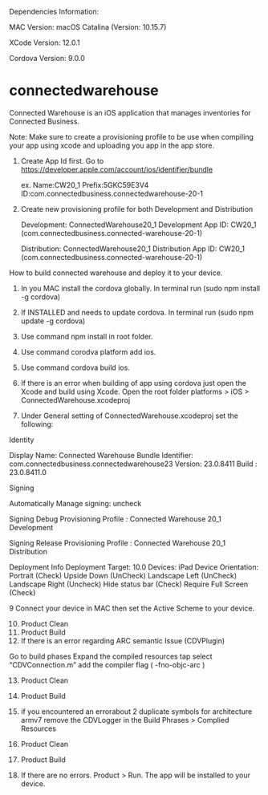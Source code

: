 
Dependencies Information:

MAC Version: macOS Catalina (Version: 10.15.7)

XCode Version: 12.0.1

Cordova Version: 9.0.0


# connectedwarehouse
Connected Warehouse is an iOS application that manages inventories for Connected Business.

Note: Make sure to create a provisioning profile to be use when compiling your app using xcode and uploading you app in the app store.

1. Create App Id first. Go to https://developer.apple.com/account/ios/identifier/bundle

   ex. Name:CW20_1
       Prefix:5GKC59E3V4
       ID:com.connectedbusiness.connectedwarehouse-20-1
 
2. Create new provisioning profile for both Development and Distribution

     Development: ConnectedWarehouse20_1 Development 
     App ID: CW20_1 (com.connectedbusiness.connected-warehouse-20-1)

     Distribution: ConnectedWarehouse20_1 Distribution
     App ID: CW20_1 (com.connectedbusiness.connected-warehouse-20-1)
     

How to build connected warehouse and deploy it to your device.


1. In you MAC install the cordova globally. In terminal run (sudo npm install -g cordova)

2. If INSTALLED and needs to update cordova. In terminal run  (sudo npm update -g cordova)

3. Use command npm install in root folder.

4. Use command corodva platform add ios.

5. Use command cordova build ios.

6. If there is an error when building of app using cordova just open the Xcode and build using Xcode. Open the root folder platforms > iOS > ConnectedWarehouse.xcodeproj

7. Under General setting of ConnectedWarehouse.xcodeproj set the following:

Identity

Display Name: Connected Warehouse
Bundle Identifier: com.connectedbusiness.connectedwarehouse23
Version: 23.0.8411
Build  : 23.0.8411.0

Signing

Automatically Manage signing:  uncheck

Signing Debug
Provisioning Profile : Connected Warehouse 20_1 Development

Signing Release
Provisioning Profile : Connected Warehouse 20_1 Distribution

Deployment Info
Deployment Target: 10.0
Devices: iPad
Device Orientation: Portrait (Check)
                    Upside Down (UnCheck)
                    Landscape Left (UnCheck)
		    Landscape Right (Uncheck)
                    Hide status bar (Check)
		    Require Full Screen (Check)

9 Connect your device in MAC then set the Active Scheme to your device.

10. Product Clean 
11. Product Build 
12. If there is an error regarding ARC semantic Issue (CDVPlugin)

Go to build phases
Expand the compiled resources tap
select “CDVConnection.m”
add the compiler flag ( -fno-objc-arc )

13. Product Clean 
14. Product Build 


15. if you encountered an errorabout 2 duplicate symbols for architecture armv7 remove the CDVLogger in the Build Phrases > Complied Resources

16. Product Clean 
17. Product Build 

18. If there are no errors. Product > Run. The app will be installed to your device.
